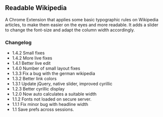 ## Readable Wikipedia


A Chrome Extension that applies some basic typographic rules on Wikipedia articles, to make them easier on the eyes and more readable.
It adds a slider to change the font-size and adapt the column width accordingly.


### Changelog
* 1.4.2 Small fixes
* 1.4.2 More live fixes
* 1.4.1 Better live edit
* 1.4.0 Number of small layout fixes
* 1.3.3 Fix a bug with the german wikipedia
* 1.3.2 Better link colors
* 1.3.1 Update jQuery, native slider, improved cyrillic
* 1.2.3 Better cyrillic display
* 1.2.0 Now auto calculates a suitable width
* 1.1.2 Fonts not loaded on secure server.
* 1.1.1 Fix minor bug with headline width
* 1.1 Save prefs across sessions.
